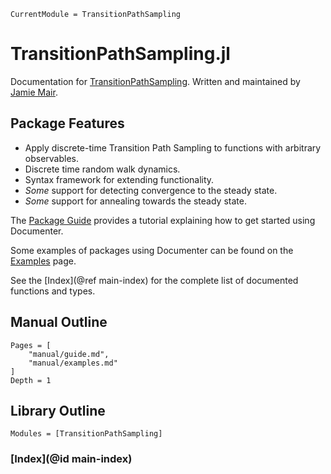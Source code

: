 ```@meta
CurrentModule = TransitionPathSampling
```

# TransitionPathSampling.jl

Documentation for [TransitionPathSampling](https://github.com/JamieMair/TransitionPathSampling.jl). Written and maintained by [Jamie Mair](https://github.com/JamieMair).

## Package Features

- Apply discrete-time Transition Path Sampling to functions with arbitrary observables.
- Discrete time random walk dynamics.
- Syntax framework for extending functionality.
- _Some_ support for detecting convergence to the steady state.
- _Some_ support for annealing towards the steady state.

The [Package Guide](@ref) provides a tutorial explaining how to get started using Documenter.

Some examples of packages using Documenter can be found on the [Examples](@ref) page.

See the [Index](@ref main-index) for the complete list of documented functions and types.

## Manual Outline

```@contents
Pages = [
    "manual/guide.md",
    "manual/examples.md"
]
Depth = 1
```

## Library Outline

```@autodocs
Modules = [TransitionPathSampling]
```

### [Index](@id main-index)
```@index
```

